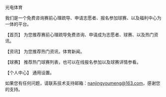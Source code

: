 光电体育

我们是一个免费咨询赛前心理疏导、申请志愿者、报名参加球赛、以及福利中心为一体的平台。

【首页】 为您推荐赛前心理疏导免费咨询、申请成为志愿者、球赛、以及热门资讯。

【资讯】 为您推荐热门资讯，体育新闻。

【球赛】 推荐热门球赛列表，也可以在线报名参加以及球赛详情参看。

【个人中心】 通用设置。

如果您有任何问题，请联系技术支持邮箱：nanjingyoumeng@163.com，感谢您的支持。
